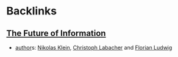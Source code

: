 
# Backlinks
## [The Future of Information](<The Future of Information.md>)
- [author](<author.md>)s: [Nikolas Klein](<Nikolas Klein.md>), [Christoph Labacher](<Christoph Labacher.md>) and [Florian Ludwig](<Florian Ludwig.md>)

